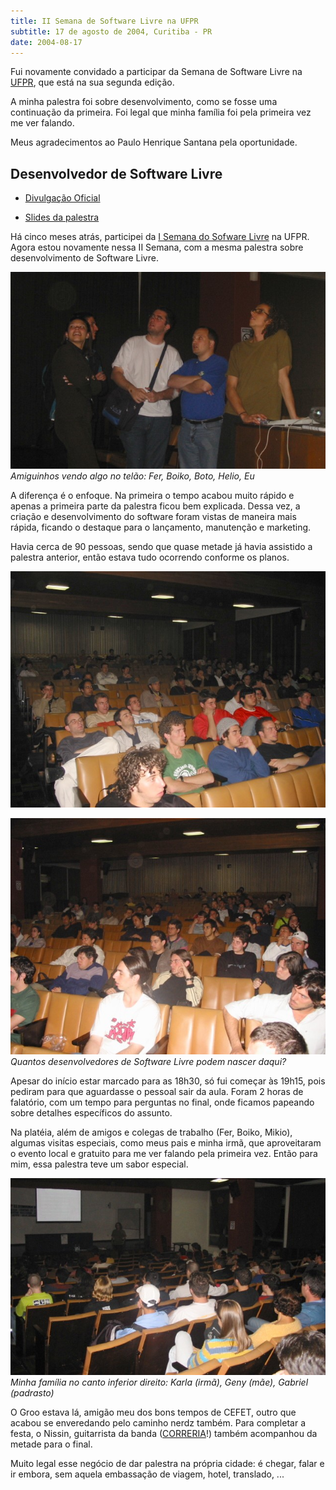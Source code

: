 ```yaml
---
title: II Semana de Software Livre na UFPR
subtitle: 17 de agosto de 2004, Curitiba - PR
date: 2004-08-17
---
```


Fui novamente convidado a participar da Semana de Software
Livre na [UFPR](http://www.ufpr.br), que está na sua segunda
edição.

A minha palestra foi sobre desenvolvimento, como se fosse uma
continuação da primeira. Foi legal que minha família foi pela
primeira vez me ver falando.

Meus agradecimentos ao Paulo Henrique Santana pela
oportunidade.

## Desenvolvedor de Software Livre

* [Divulgação Oficial](http://www.inf.ufpr.br/ssl/)

* [Slides da palestra](http://aurelio.net/curso/material/desenvolvedor/)

Há cinco meses atrás, participei da [I Semana do Sofware Livre](/curso/ufpr-1/)
na UFPR. Agora estou novamente nessa II Semana, com a mesma palestra
sobre desenvolvimento de Software Livre.

![](turminha.jpg)
*Amiguinhos vendo algo no telão: Fer, Boiko, Boto, Helio, Eu*

A diferença é o enfoque. Na primeira o tempo acabou muito rápido e
apenas a primeira parte da palestra ficou bem explicada. Dessa vez, a
criação e desenvolvimento do software foram vistas de maneira mais
rápida, ficando o destaque para o lançamento, manutenção e marketing.

Havia cerca de 90 pessoas, sendo que quase metade já havia assistido a
palestra anterior, então estava tudo ocorrendo conforme os planos.

![](galera-esquerda.jpg)

![](galera-direita.jpg)
*Quantos desenvolvedores de Software Livre podem nascer daqui?*

Apesar do início estar marcado para as 18h30, só fui começar às 19h15,
pois pediram para que aguardasse o pessoal sair da aula. Foram 2 horas
de falatório, com um tempo para perguntas no final, onde ficamos
papeando sobre detalhes específicos do assunto.

Na platéia, além de amigos e colegas de trabalho (Fer, Boiko, Mikio),
algumas visitas especiais, como meus pais e minha irmã, que
aproveitaram o evento local e gratuito para me ver falando pela
primeira vez. Então para mim, essa palestra teve um sabor especial.

![](familia.jpg)
*Minha família no canto inferior direito: Karla (irmã), Geny (mãe), Gabriel (padrasto)*

O Groo estava lá, amigão meu dos bons tempos de CEFET, outro que
acabou se enveredando pelo caminho nerdz também. Para completar a
festa, o Nissin, guitarrista da banda
([CORRERIA](http://aurelio.net/correria/)!) também acompanhou da metade para o
final.

Muito legal esse negócio de dar palestra na própria cidade: é chegar,
falar e ir embora, sem aquela embassação de viagem, hotel, translado,
...

